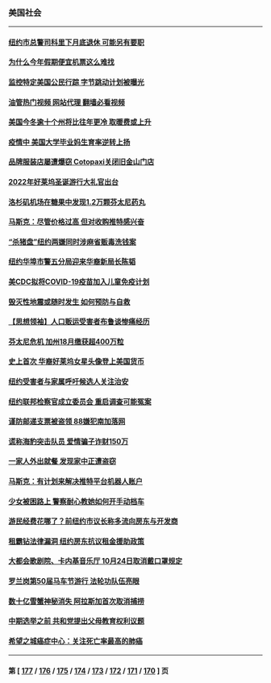 ### 美国社会
---
#### [纽约市总警司科里下月底退休 可能另有要职](../../pages/ncid1078160/n13849968.md?10211645) 
#### [为什么今年假期便宜机票这么难找](../../pages/ncid1078160/n13849883.md?10211645) 
#### [监控特定美国公民行踪 字节跳动计划被曝光](../../pages/ncid1078160/n13849735.md?10211645) 
#### [油管热门视频 网站代理 翻墙必看视频](http://132.145.103.77:81/youtube.html?10211645)
#### [美国今冬逾十个州将比往年更冷 取暖费或上升](../../pages/ncid1078160/n13849771.md?10211645) 
#### [疫情中 美国大学毕业妈生育率逆转上扬](../../pages/ncid1078160/n13849800.md?10211645) 
#### [品牌服装店屡遭爆窃 Cotopaxi关闭旧金山门店](../../pages/ncid1078160/n13849711.md?10211645) 
#### [2022年好莱坞圣诞游行大礼官出台](../../pages/ncid1078160/n13849780.md?10211645) 
#### [洛杉矶机场在糖果中发现1.2万颗芬太尼药丸](../../pages/ncid1078160/n13849608.md?10211645) 
#### [马斯克：尽管价格过高 但对收购推特感兴奋](../../pages/ncid1078160/n13849604.md?10211645) 
#### [“杀猪盘”纽约两嫌同时涉麻省贩毒洗钱案](../../pages/ncid1078160/n13849253.md?10211645) 
#### [纽约华埠市警五分局迎来华裔新局长陈韬](../../pages/ncid1078160/n13849242.md?10211645) 
#### [美CDC拟将COVID-19疫苗加入儿童免疫计划](../../pages/ncid1078160/n13849099.md?10211645) 
#### [毁灭性地震或随时发生 如何预防与自救](../../pages/ncid1078160/n13849223.md?10211645) 
#### [【思想领袖】人口贩运受害者布鲁谈惨痛经历](../../pages/ncid1078160/n13832124.md?10211645) 
#### [芬太尼危机 加州18月缴获超400万粒](../../pages/ncid1078160/n13849045.md?10211645) 
#### [史上首次 华裔好莱坞女星头像登上美国货币](../../pages/ncid1078160/n13848842.md?10211645) 
#### [纽约受害者与家属呼吁候选人关注治安](../../pages/ncid1078160/n13848553.md?10211645) 
#### [纽约联邦检察官成立委员会 重启调查可能冤案](../../pages/ncid1078160/n13848512.md?10211645) 
#### [谨防邮递支票被盗领 88嫌犯南加落网](../../pages/ncid1078160/n13848421.md?10211645) 
#### [谎称海豹突击队员 爱情骗子诈财150万](../../pages/ncid1078160/n13848281.md?10211645) 
#### [一家人外出就餐 发现家中正遭盗窃](../../pages/ncid1078160/n13848273.md?10211645) 
#### [马斯克：有计划来解决推特平台机器人账户](../../pages/ncid1078160/n13848068.md?10211645) 
#### [少女被困路上 警察耐心教她如何开手动档车](../../pages/ncid1078160/n13847623.md?10211645) 
#### [游民经费花哪了？前纽约市议长称多流向房东与开发商](../../pages/ncid1078160/n13847746.md?10211645) 
#### [租霸钻法律漏洞 纽约房东抗议租金援助政策](../../pages/ncid1078160/n13847810.md?10211645) 
#### [大都会歌剧院、卡内基音乐厅 10月24日取消戴口罩规定](../../pages/ncid1078160/n13847824.md?10211645) 
#### [罗兰岗第50届马车节游行 法轮功队伍亮眼](../../pages/ncid1078160/n13847707.md?10211645) 
#### [数十亿雪蟹神秘消失 阿拉斯加首次取消捕捞](../../pages/ncid1078160/n13847554.md?10211645) 
#### [中期选举之前 共和党提出父母教育权利议题](../../pages/ncid1078160/n13847365.md?10211645) 
#### [希望之城癌症中心：关注死亡率最高的肺癌](../../pages/ncid1078160/n13847478.md?10211645) 

---
#### 第 [ [177](./177.md?10211645) / [176](./176.md?10211645) / [175](./175.md?10211645) / [174](./174.md?10211645) / [173](./173.md?10211645) / [172](./172.md?10211645) / [171](./171.md?10211645) / [170](./170.md?10211645) ] 页
